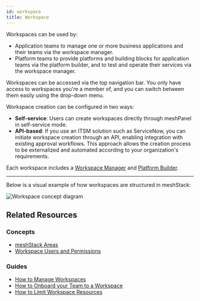 ```yaml
---
id: workspace
title: Workspace
---
```


Workspaces can be used by:

- Application teams to manage one or more business applications and their teams via the workspace manager.
- Platform teams to provide platforms and building blocks for application teams via the platform builder, and to test and operate their services via the workspace manager.

Workspaces can be accessed via the top navigation bar. You only have access to workspaces you're a member of, and you can switch between them easily using the drop-down menu.

Workspace creation can be configured in two ways:

- **Self-service**: Users can create workspaces directly through meshPanel in self-service mode.
- **API-based**: If you use an ITSM solution such as ServiceNow, you can initiate workspace creation through an API, enabling integration with existing approval workflows. This approach allows the creation process to be externalized and automated according to your organization's requirements.

Each workspace includes a [Workspace Manager](./meshstack-areas.md) and [Platform Builder](./meshstack-areas.md).

---
Below is a visual example of how workspaces are structured in meshStack:

![Workspace concept diagram](/assets/new_concept/concept_workspace.png)

## Related Resources

### Concepts

- [meshStack Areas](./meshstack-areas.md)
- [Workspace Users and Permissions](./users-and-groups.md#workspace-users-and-permissions)

### Guides

- [How to Manage Workspaces](../guides/core/how-to-manage-a-workspace.md)
- [How to Onboard your Team to a Workspace](../guides/developer-portal/how-to-onboard-your-team.md)
- [How to Limit Workspace Resources](../guides/core/how-to-limit-workspace-resources.md)

